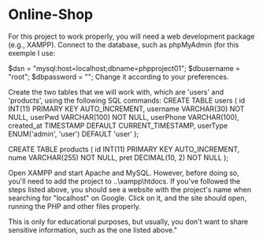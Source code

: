 # Online-Shop
For this project to work properly, you will need a web development package (e.g., XAMPP). Connect to the database, such as phpMyAdmin (for this exemple I use:

$dsn = "mysql:host=localhost;dbname=phpproject01";
$dbusername = "root";
$dbpassword = "";
Change it according to your preferences. 

Create the two tables that we will work with, which are 'users' and 'products', using the following SQL commands:
CREATE TABLE users (
  id INT(11) PRIMARY KEY AUTO_INCREMENT,
  username VARCHAR(30) NOT NULL,
  userPwd VARCHAR(100) NOT NULL,
  userPhone VARCHAR(100),
  created_at TIMESTAMP DEFAULT CURRENT_TIMESTAMP,
  userType ENUM('admin', 'user') DEFAULT 'user'
);

CREATE TABLE products (
  id INT(11) PRIMARY KEY AUTO_INCREMENT,
  nume VARCHAR(255) NOT NULL,
  pret DECIMAL(10, 2) NOT NULL
);

Open XAMPP and start Apache and MySQL. However, before doing so, you'll need to add the project to ..\xampp\htdocs. 
If you've followed the steps listed above, you should see a website with the project's name when searching for "localhost" on Google. 
Click on it, and the site should open, running the PHP and other files properly.

This is only for educational purposes, but usually, you don't want to share sensitive information, such as the one listed above."
